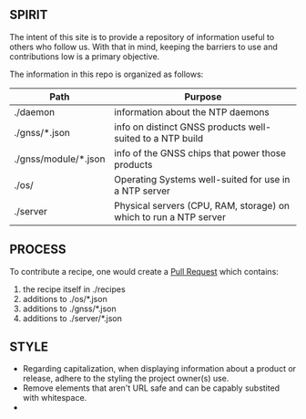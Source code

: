 ## SPIRIT

The intent of this site is to provide a repository of information useful to others who follow us. With that in mind, keeping the barriers to use and contributions low is a primary objective.

The information in this repo is organized as follows:

| Path     | Purpose |
| -------- | --------------- |
| ./daemon | information about the NTP daemons |
| ./gnss/*.json | info on distinct GNSS products well-suited to a NTP build |
| ./gnss/module/*.json | info of the GNSS chips that power those products |
| ./os/  | Operating Systems well-suited for use in a NTP server |
| ./server | Physical servers (CPU, RAM, storage) on which to run a NTP server |


## PROCESS

To contribute a recipe, one would create a [Pull Request](https://github.com/BYO-NTP/recipes/pulls) which contains:

1. the recipe itself in ./recipes
2. additions to ./os/*.json
3. additions to ./gnss/*.json
4. additions to ./server/*.json

## STYLE

- Regarding capitalization, when displaying information about a product or release, adhere to the styling the project owner(s) use.
- Remove elements that aren't URL safe and can be capably substited with whitespace.
- 
